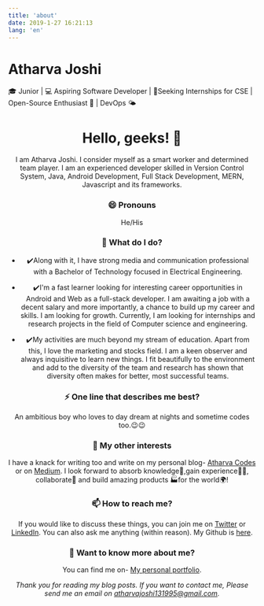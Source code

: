 ```yaml
---
title: 'about'
date: 2019-1-27 16:21:13
lang: 'en'
---
```


# Atharva Joshi

🎓 Junior | 💻 Aspiring Software Developer | 📲Seeking Internships for CSE | Open-Source Enthusiast 💜 | DevOps 🌤️

<div align="center">
  
# Hello, geeks! 👋

I am Atharva Joshi. I consider myself as a smart worker and determined team player. I am an experienced developer skilled in Version Control System, Java, Android Development, Full Stack Development, MERN, Javascript and its frameworks.

### 😄 Pronouns

He/His

### 🌱 What do I do?

- ✔️Along with it, I have strong media and communication professional with a Bachelor of Technology focused in Electrical Engineering.

- ✔️I'm a fast learner looking for interesting career opportunities in Android and Web as a full-stack developer. I am awaiting a job with a decent salary and more importantly, a chance to build up my career and skills. I am looking for growth. Currently, I am looking for internships and research projects in the field of Computer science and engineering.

- ✔️My activities are much beyond my stream of education. Apart from this, I love the marketing and stocks field. I am a keen observer and always inquisitive to learn new things. I fit beautifully to the environment and add to the diversity of the team and research has shown that diversity often makes for better, most successful teams.

### ⚡ One line that describes me best?

An ambitious boy who loves to day dream at nights and sometime codes too.😉😉

### 👯 My other interests

I have a knack for writing too and write on my personal blog- [Atharva Codes](https://atharva-codes.netlify.app/) or on [Medium](https://medium.com/@atharva2520).
I look forward to absorb knowledge🧠,gain experience👨‍🏭, collaborate🤝 and build amazing products 🏭for the world🌍!

### 📫 How to reach me?

If you would like to discuss these things, you can join me on [Twitter](https://twitter.com/ceo_joshi) or [LinkedIn](https://www.linkedin.com/in/atharva-joshi-2520/). You can also ask me anything (within reason). My Github is [here](https://github.com/atharva20-coder).

### 💬 Want to know more about me?

You can find me on- [My personal portfolio](https://www.devatharva.com/).

<!--
**atharva20-coder/atharva20-coder** is a ✨ _special_ ✨ repository because its `README.md` (this file) appears on your GitHub profile.

Here are some ideas to get you started:

- 🔭 I’m currently working on ...
- 🌱 I’m currently learning ...
- 👯 I’m looking to collaborate on ...
- 🤔 I’m looking for help with ...
- 💬 Ask me about ...
- 📫 How to reach me: ...
- 😄 Pronouns: ...
- ⚡ Fun fact: ...
-->

_Thank you for reading my blog posts. If you want to contact me, Please send me an email on atharvajoshi131995@gmail.com._

</div>
